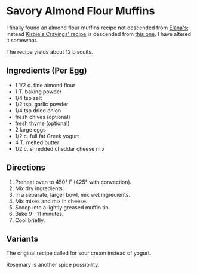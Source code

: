 # Savory Almond Flour Muffins

I finally found an almond flour muffins recipe not descended from [Elana's](https://elanaspantry.com/ratio-rally-quick-breads-almond-flour-muffins/); instead [Kirbie's Cravings' recipe](https://kirbiecravings.com/low-carb-keto-biscuits/) is descended from [this one](https://www.isavea2z.com/low-carb-biscuits-recipe-keto-friendly/).  I have altered it somewhat.

The recipe yields about 12 biscuits.

## Ingredients (Per Egg)

* 1 1/2 c. fine almond flour
* 1 T. baking powder
* 1/4 tsp salt
* 1/2 tsp. garlic powder
* 1/4 tsp dried onion
* fresh chives (optional)
* fresh thyme (optional)
* 2 large eggs
* 1/2 c. full fat Greek yogurt
* 4 T. melted butter
* 1/2 c. shredded cheddar cheese mix

## Directions

1. Preheat oven to 450° F (425° with convection).
2. Mix dry ingredients.
3. In a separate, larger bowl, mix wet ingredients.
4. Mix mixes and mix in cheese.
5. Scoop into a lightly greased muffin tin.
6. Bake 9--11 minutes.
7. Cool briefly.

## Variants

The original recipe called for sour cream instead of yogurt.

Rosemary is another spice possibility.


